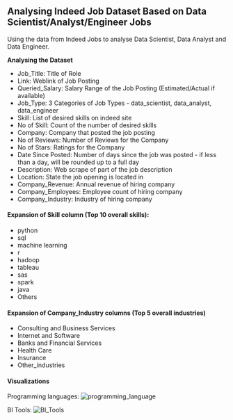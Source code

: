 ## Analysing Indeed Job Dataset Based on Data Scientist/Analyst/Engineer Jobs

Using the data from Indeed Jobs to analyse Data Scientist, Data Analyst and Data Engineer.

**Analysing the Dataset**

 - Job_Title:		                Title of Role
 - Link:			                    Weblink of Job Posting
 - Queried_Salary:		Salary Range of the Job Posting (Estimated/Actual if available)
 - Job_Type:		3 Categories of Job Types - data_scientist, data_analyst, data_engineer
 - Skill:			List of desired skills on indeed site
 - No of Skill:		Count of the number of desired skills
 - Company:		Company that posted the job posting
 - No of Reviews:		Number of Reviews for the Company
 - No of Stars:		Ratings for the Company
 - Date Since Posted:	Number of days since the job was posted - if less than a day, will be rounded up to a full day
 - Description:		Web scrape of part of the job description
 - Location:		State the job opening is located in
 - Company_Revenue:	Annual revenue of hiring company
 - Company_Employees:	Employee count of hiring company
 - Company_Industry:	Industry of hiring company




#### Expansion of Skill column (Top 10 overall skills):
- python
- sql
- machine learning
- r
- hadoop
- tableau
- sas
- spark
- java
- Others

#### Expansion of Company_Industry columns (Top 5 overall industries)
- Consulting and Business Services
- Internet and Software
- Banks and Financial Services
- Health Care
- Insurance
- Other_industries

#### Visualizations

Programming languages:
![programming_language](https://user-images.githubusercontent.com/18138100/80250365-96eda200-866b-11ea-874d-e3b277d830ac.PNG)



BI Tools:
![BI_Tools](https://user-images.githubusercontent.com/18138100/80250394-ab319f00-866b-11ea-8996-d67433457fff.PNG)

